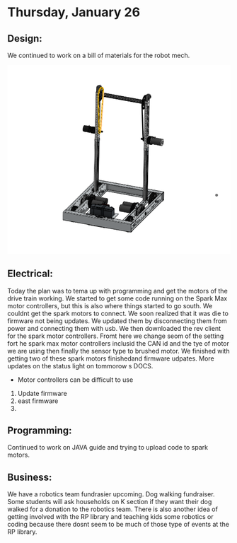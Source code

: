 
# Thursday, January 26

## Design: 
We continued to work on a bill of materials for the robot mech. 

![This is an image](https://github.com/AlexN0va/2023-FRC-team-9111-DOCS/blob/main/01.26.2023/Screenshot%202023-02-01%20231131.png)


## Electrical: 

Today the plan was to tema up with programming and get the motors of the drive train working. We started to get some code running on the Spark Max motor controllers, but this is also where things started to go south. We couldnt get the spark motors to connect. We soon realized that it was die to firmware not being updates. We updated them by disconnecting them from power and connecting them with usb. We then downloaded the rev client for the spark motor controllers. Fromt here we change seom of the setting fort he spark max motor controllers inclusid the CAN id and the tye of motor we are using then finally the sensor type to brushed motor. We finished with getting two of these spark motors finishedand firmware udpates. More updates on the status light on tommorow s DOCS.
  - Motor controllers can be difficult to use
  1. Update firmware
  2. east firmware
  3. 

## Programming: 

Continued to work on JAVA guide and trying to upload code to spark motors. 

## Business: 

We have a robotics team fundrasier upcoming. Dog walking fundraiser. Some students will ask households on K section if they want their dog walked for a donation to the robotics team. There is also another idea of getting involved with the RP library and teaching kids some robotics or coding because there dosnt seem to be much of those type of events at the RP library. 
